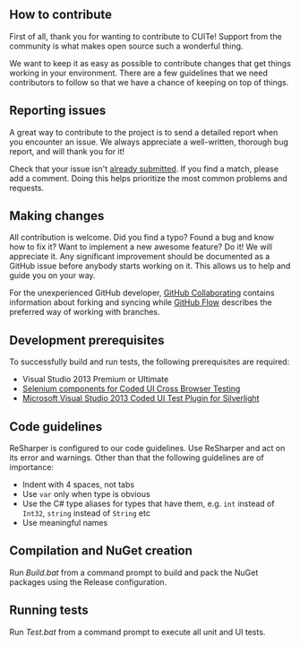 ## How to contribute

First of all, thank you for wanting to contribute to CUITe! Support from the community is what makes open source such a wonderful thing.

We want to keep it as easy as possible to contribute changes that get things working in your environment. There are a few guidelines that we need contributors to follow so that we have a chance of keeping on top of things.

## Reporting issues

A great way to contribute to the project is to send a detailed report when you encounter an issue. We always appreciate a well-written, thorough bug report, and will thank you for it!

Check that your issue isn't [already submitted](https://github.com/icnocop/cuite/issues). If you find a match, please add a comment. Doing this helps prioritize the most common problems and requests.

## Making changes

All contribution is welcome. Did you find a typo? Found a bug and know how to fix it? Want to implement a new awesome feature?  Do it! We will appreciate it. Any significant improvement should be documented as a GitHub issue before anybody starts working on it. This allows us to help and guide you on your way.

For the unexperienced GitHub developer, [GitHub Collaborating](https://help.github.com/categories/collaborating/) contains information about forking and syncing while [GitHub Flow](https://guides.github.com/introduction/flow/) describes the preferred way of working with branches.

## Development prerequisites

To successfully build and run tests, the following prerequisites are required:

- Visual Studio 2013 Premium or Ultimate
- [Selenium components for Coded UI Cross Browser Testing](https://visualstudiogallery.msdn.microsoft.com/11cfc881-f8c9-4f96-b303-a2780156628d)
- [Microsoft Visual Studio 2013 Coded UI Test Plugin for Silverlight](https://visualstudiogallery.msdn.microsoft.com/51b4a94a-1878-4dcc-81e0-7dc92131d2da)

## Code guidelines

ReSharper is configured to our code guidelines. Use ReSharper and act on its error and warnings. Other than that the following guidelines are of importance:

- Indent with 4 spaces, not tabs
- Use `var` only when type is obvious
- Use the C# type aliases for types that have them, e.g. `int` instead of `Int32`, `string` instead of `String` etc
- Use meaningful names

## Compilation and NuGet creation

Run _Build.bat_ from a command prompt to build and pack the NuGet packages using the Release configuration.

## Running tests

Run _Test.bat_ from a command prompt to execute all unit and UI tests.
